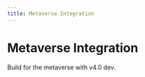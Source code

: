 ```yaml
---
title: Metaverse Integration
---
```


# Metaverse Integration

Build for the metaverse with v4.0 dev.